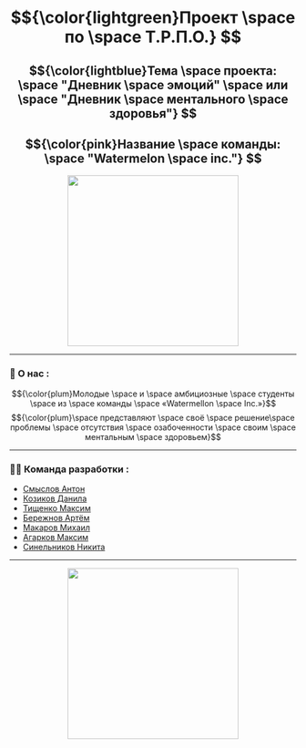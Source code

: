 <div align = "center">
  
# $${\color{lightgreen}Проект \space по \space Т.Р.П.О.} $$ 
## $${\color{lightblue}Тема \space проекта: \space "Дневник \space эмоций" \space или \space "Дневник \space ментального \space здоровья"} $$  
## $${\color{pink}Название \space команды: \space "Watermelon \space inc."} $$

<img src = "https://www.pngmart.com/files/3/Watermelon-PNG-File.png" width = "300">
</div>

---

### :space_invader: О нас :
$${\color{plum}Молодые \space и \space амбициозные \space студенты \space из \space команды \space «Watermellon \space Inc.»}$$
$${\color{plum}\space представляют \space своё \space решение\space проблемы \space отсутствия \space озабоченности \space своим \space ментальным \space здоровьем}$$


---

### :man_technologist: Команда разработки :
  - [Смыслов Антон](https://github.com/FelixWinchester/_MentalHealth/tree/Smyslov)
  - [Козиков Данила](https://vk.com/id263636221)
  - [Тищенко Максим](https://vk.com/ky3enbka)
  - [Бережнов Артём](https://vk.com/frisx2hell)
  - [Макаров Михаил](https://vk.com/triilnb)
  - [Агарков Максим](https://vk.com/mak7u)
  - [Синельников Никита](https://vk.com/fowax)

---

<div align = "center">
<img src = "https://www.pngmart.com/files/8/Watermelon-PNG-Download-Image.png"] width = "300">
</div>
